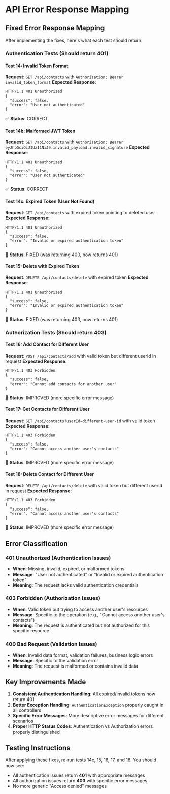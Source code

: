 # API Error Response Mapping

## Fixed Error Response Mapping

After implementing the fixes, here's what each test should return:

### Authentication Tests (Should return 401)

#### Test 14: Invalid Token Format
**Request**: `GET /api/contacts` with `Authorization: Bearer invalid_token_format`
**Expected Response**: 
```http
HTTP/1.1 401 Unauthorized
{
  "success": false,
  "error": "User not authenticated"
}
```
✅ **Status**: CORRECT

#### Test 14b: Malformed JWT Token  
**Request**: `GET /api/contacts` with `Authorization: Bearer eyJhbGciOiJIUzI1NiJ9.invalid_payload.invalid_signature`
**Expected Response**:
```http
HTTP/1.1 401 Unauthorized
{
  "success": false,
  "error": "User not authenticated"
}
```
✅ **Status**: CORRECT

#### Test 14c: Expired Token (User Not Found)
**Request**: `GET /api/contacts` with expired token pointing to deleted user
**Expected Response**:
```http
HTTP/1.1 401 Unauthorized
{
  "success": false,
  "error": "Invalid or expired authentication token"
}
```
🔧 **Status**: FIXED (was returning 400, now returns 401)

#### Test 15: Delete with Expired Token
**Request**: `DELETE /api/contacts/delete` with expired token
**Expected Response**:
```http
HTTP/1.1 401 Unauthorized
{
  "success": false,
  "error": "Invalid or expired authentication token"
}
```
🔧 **Status**: FIXED (was returning 403, now returns 401)

### Authorization Tests (Should return 403)

#### Test 16: Add Contact for Different User
**Request**: `POST /api/contacts/add` with valid token but different userId in request
**Expected Response**:
```http
HTTP/1.1 403 Forbidden
{
  "success": false,
  "error": "Cannot add contacts for another user"
}
```
🔧 **Status**: IMPROVED (more specific error message)

#### Test 17: Get Contacts for Different User
**Request**: `GET /api/contacts?userId=different-user-id` with valid token
**Expected Response**:
```http
HTTP/1.1 403 Forbidden
{
  "success": false,
  "error": "Cannot access another user's contacts"
}
```
🔧 **Status**: IMPROVED (more specific error message)

#### Test 18: Delete Contact for Different User
**Request**: `DELETE /api/contacts/delete` with valid token but different userId in request
**Expected Response**:
```http
HTTP/1.1 403 Forbidden
{
  "success": false,
  "error": "Cannot access another user's contacts"
}
```
🔧 **Status**: IMPROVED (more specific error message)

## Error Classification

### 401 Unauthorized (Authentication Issues)
- **When**: Missing, invalid, expired, or malformed tokens
- **Message**: "User not authenticated" or "Invalid or expired authentication token"
- **Meaning**: The request lacks valid authentication credentials

### 403 Forbidden (Authorization Issues)  
- **When**: Valid token but trying to access another user's resources
- **Message**: Specific to the operation (e.g., "Cannot access another user's contacts")
- **Meaning**: The request is authenticated but not authorized for this specific resource

### 400 Bad Request (Validation Issues)
- **When**: Invalid data format, validation failures, business logic errors
- **Message**: Specific to the validation error
- **Meaning**: The request is malformed or contains invalid data

## Key Improvements Made

1. **Consistent Authentication Handling**: All expired/invalid tokens now return 401
2. **Better Exception Handling**: `AuthenticationException` properly caught in all controllers
3. **Specific Error Messages**: More descriptive error messages for different scenarios
4. **Proper HTTP Status Codes**: Authentication vs Authorization errors properly distinguished

## Testing Instructions

After applying these fixes, re-run tests 14c, 15, 16, 17, and 18. You should now see:
- All authentication issues return **401** with appropriate messages
- All authorization issues return **403** with specific error messages
- No more generic "Access denied" messages
